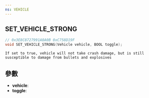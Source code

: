 ```yaml
---
ns: VEHICLE
---
```

## SET_VEHICLE_STRONG

```c
// 0x3E8C8727991A8A0B 0xC758D19F
void SET_VEHICLE_STRONG(Vehicle vehicle, BOOL toggle);
```

```
If set to true, vehicle will not take crash damage, but is still susceptible to damage from bullets and explosives  
```

## 參數
* **vehicle**: 
* **toggle**: 

